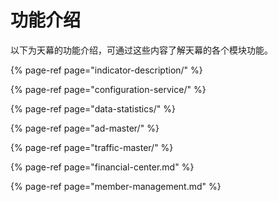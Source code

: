 # 功能介绍

以下为天幕的功能介绍，可通过这些内容了解天幕的各个模块功能。

{% page-ref page="indicator-description/" %}

{% page-ref page="configuration-service/" %}

{% page-ref page="data-statistics/" %}

{% page-ref page="ad-master/" %}

{% page-ref page="traffic-master/" %}

{% page-ref page="financial-center.md" %}

{% page-ref page="member-management.md" %}

